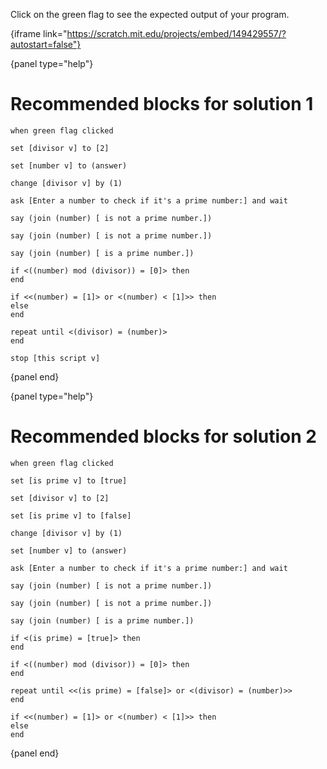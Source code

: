Click on the green flag to see the expected output of your program.

{iframe link="https://scratch.mit.edu/projects/embed/149429557/?autostart=false"}

{panel type="help"}

# Recommended blocks for solution 1

```scratch
when green flag clicked
```

```scratch
set [divisor v] to [2]

set [number v] to (answer)

change [divisor v] by (1)
```

```scratch
ask [Enter a number to check if it's a prime number:] and wait
```

```scratch
say (join (number) [ is not a prime number.])

say (join (number) [ is not a prime number.])

say (join (number) [ is a prime number.])
```

```scratch
if <((number) mod (divisor)) = [0]> then
end

if <<(number) = [1]> or <(number) < [1]>> then
else
end

repeat until <(divisor) = (number)>
end

stop [this script v]
```

{panel end}

{panel type="help"}

# Recommended blocks for solution 2

```scratch
when green flag clicked
```

```scratch
set [is prime v] to [true]

set [divisor v] to [2]

set [is prime v] to [false]

change [divisor v] by (1)

set [number v] to (answer)
```

```scratch
ask [Enter a number to check if it's a prime number:] and wait
```

```scratch
say (join (number) [ is not a prime number.])

say (join (number) [ is not a prime number.])

say (join (number) [ is a prime number.])
```

```scratch
if <(is prime) = [true]> then
end

if <((number) mod (divisor)) = [0]> then
end

repeat until <<(is prime) = [false]> or <(divisor) = (number)>>
end

if <<(number) = [1]> or <(number) < [1]>> then
else
end
```

{panel end}
